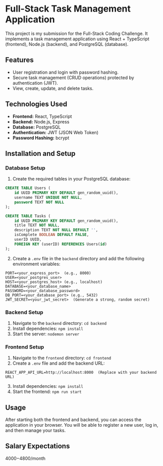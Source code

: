 
# Full-Stack Task Management Application

This project is my submission for the Full-Stack Coding Challenge. It implements a task management application using React + TypeScript (frontend), Node.js (backend), and PostgreSQL (database).

## Features

- User registration and login with password hashing.
- Secure task management (CRUD operations) protected by authentication (JWT).
- View, create, update, and delete tasks.

## Technologies Used

- **Frontend:** React, TypeScript
- **Backend:** Node.js, Express
- **Database:** PostgreSQL
- **Authentication:** JWT (JSON Web Token)
- **Password Hashing:** bcrypt

## Installation and Setup

### Database Setup

1. Create the required tables in your PostgreSQL database:

```sql
CREATE TABLE Users (
    id UUID PRIMARY KEY DEFAULT gen_random_uuid(),
    username TEXT UNIQUE NOT NULL,
    password TEXT NOT NULL
);

CREATE TABLE Tasks (
    id UUID PRIMARY KEY DEFAULT gen_random_uuid(),
    title TEXT NOT NULL,
    description TEXT NOT NULL DEFAULT '',
    isComplete BOOLEAN DEFAULT FALSE,
    userID UUID,
    FOREIGN KEY (userID) REFERENCES Users(id)
);
```

2. Create a `.env` file in the `backend` directory and add the following environment variables:

```
PORT=<your_express_port>  (e.g., 8000)
USER=<your_postgres_user>
HOST=<your_postgres_host> (e.g., localhost)
DATABASE=<your_database_name>
PASSWORD=<your_database_password>
DB_PORT=<your_database_port> (e.g., 5432)
JWT_SECRET=<your_jwt_secret>  (Generate a strong, random secret)
```

### Backend Setup

1. Navigate to the `backend` directory: `cd backend`
2. Install dependencies: `npm install`
3. Start the server: `nodemon server`

### Frontend Setup

1. Navigate to the `frontend` directory: `cd frontend`
2. Create a `.env` file and add the backend URL:

```
REACT_APP_API_URL=http://localhost:8000  (Replace with your backend URL)
```

3. Install dependencies: `npm install`
4. Start the frontend: `npm run start`



## Usage

After starting both the frontend and backend, you can access the application in your browser. You will be able to register a new user, log in, and then manage your tasks.


## Salary Expectations

$4000-$4800/month







